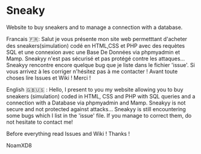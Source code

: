 # Sneaky
Website to buy sneakers and to manage a connection with a database.

Francais 🇫🇷:
Salut je vous présente mon site web permetttant d'acheter des sneakers(simulation) codé en HTML,CSS et PHP avec des requètes SQL et une connexion avec une Base De Données via phpmyadmin et Mamp.
Sneakyy n'est pas sécurisé et pas protégé contre les attaques...
Sneakyy rencontre encore quelque bug que je liste dans le fichier 'issue'. Si vous arrivez à les corriger n'hésitez pas à me contacter !
Avant toute choses lire Issues et Wiki ! Merci !

English 🇬🇧🇺🇸 :
Hello, I present to you my website allowing you to buy sneakers (simulation) coded in HTML, CSS and PHP with SQL queries and a connection with a Database via phpmyadmin and Mamp.
Sneakyy is not secure and not protected against attacks...
Sneakyy is still encountering some bugs which I list in the 'issue' file. If you manage to correct them, do not hesitate to contact me!

Before everything read Issues and Wiki ! Thanks !


NoamXD8
